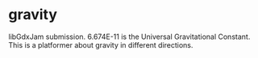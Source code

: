 # gravity
libGdxJam submission. 6.674E-11 is the Universal Gravitational Constant. This is a platformer about gravity in different directions. 

